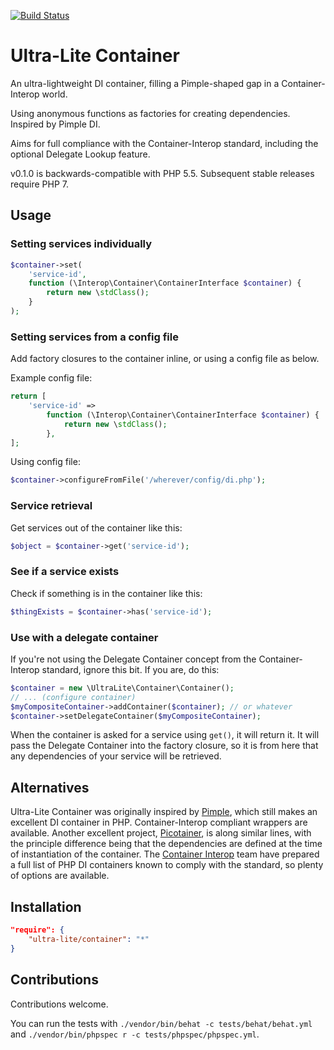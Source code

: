 [![Build Status](https://travis-ci.org/ultra-lite/container.svg?branch=master)](https://travis-ci.org/ultra-lite/container)

# Ultra-Lite Container

An ultra-lightweight DI container, filling a Pimple-shaped gap in a Container-Interop world.

Using anonymous functions as factories for creating dependencies.  Inspired by Pimple DI.

Aims for full compliance with the Container-Interop standard, including the optional Delegate Lookup feature.

v0.1.0 is backwards-compatible with PHP 5.5.  Subsequent stable releases require PHP 7.

## Usage

### Setting services individually

```php
$container->set(
    'service-id',
    function (\Interop\Container\ContainerInterface $container) {
        return new \stdClass();
    }
);
```

### Setting services from a config file

Add factory closures to the container inline, or using a config file as below.

Example config file:

```php
return [
    'service-id' =>
        function (\Interop\Container\ContainerInterface $container) {
            return new \stdClass();
        },
];
```

Using config file:

```php
$container->configureFromFile('/wherever/config/di.php');
```


### Service retrieval

Get services out of the container like this:

```php
$object = $container->get('service-id');
```

### See if a service exists

Check if something is in the container like this:

```php
$thingExists = $container->has('service-id');
```

### Use with a delegate container

If you're not using the Delegate Container concept from the Container-Interop standard, ignore this bit.  If you are,
do this:

```php
$container = new \UltraLite\Container\Container();
// ... (configure container)
$myCompositeContainer->addContainer($container); // or whatever
$container->setDelegateContainer($myCompositeContainer);
```

When the container is asked for a service using ```get()```, it will return it.  It will pass the Delegate Container
into the factory closure, so it is from here that any dependencies of your service will be retrieved.

## Alternatives

Ultra-Lite Container was originally inspired by [Pimple](https://github.com/silexphp/Pimple), which still makes an
excellent DI container in PHP.  Container-Interop compliant wrappers are available.  Another excellent project,
[Picotainer](https://github.com/thecodingmachine/picotainer), is along similar lines, with the principle difference
being that the dependencies are defined at the time of instantiation of the container.  The
[Container Interop](https://github.com/container-interop/container-interop) team have prepared a full list of PHP DI
containers known to comply with the standard, so plenty of options are available.

## Installation

```json
"require": {
    "ultra-lite/container": "*"
}
```

## Contributions

Contributions welcome.

You can run the tests with ```./vendor/bin/behat -c tests/behat/behat.yml``` and ```./vendor/bin/phpspec r -c tests/phpspec/phpspec.yml```.
